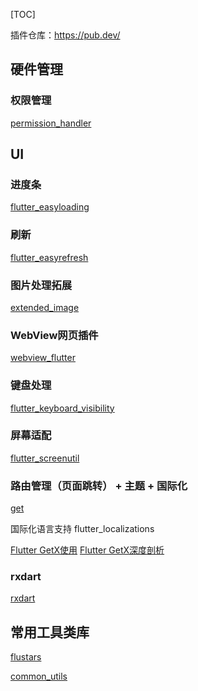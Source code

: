 [TOC]

插件仓库：https://pub.dev/
## 硬件管理
### 权限管理
[permission_handler](https://github.com/Baseflow/flutter-permission-handler/tree/master/permission_handler)

## UI
### 进度条
[flutter_easyloading](https://github.com/kokohuang/flutter_easyloading)

### 刷新
[flutter_easyrefresh](https://github.com/xuelongqy/flutter_easyrefresh)

### 图片处理拓展
[extended_image](https://github.com/fluttercandies/extended_image)

### WebView网页插件
[webview_flutter](https://github.com/flutter/plugins/tree/master/packages/webview_flutter)


### 键盘处理
[flutter_keyboard_visibility](https://github.com/MisterJimson/flutter_keyboard_visibility)

### 屏幕适配
[flutter_screenutil](https://github.com/OpenFlutter/flutter_ScreenUtil)


### 路由管理（页面跳转） + 主题 + 国际化
[get](https://github.com/jonataslaw/getx)


国际化语言支持
flutter_localizations


[Flutter GetX使用](https://juejin.cn/post/6924104248275763208)
[Flutter GetX深度剖析](https://juejin.cn/post/6984593635681517582) 

### rxdart
[rxdart](https://github.com/ReactiveX/rxdart)


## 常用工具类库
[flustars](https://github.com/Sky24n/flustars)

[common_utils](https://github.com/Sky24n/common_utils)